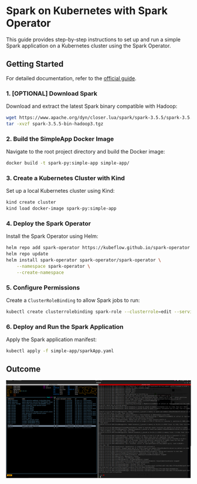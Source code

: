 # Spark on Kubernetes with Spark Operator

This guide provides step-by-step instructions to set up and run a simple Spark application on a Kubernetes cluster using the Spark Operator.

## Getting Started

For detailed documentation, refer to the [official guide](https://www.kubeflow.org/docs/components/spark-operator/getting-started/).

### 1. [OPTIONAL] Download Spark

Download and extract the latest Spark binary compatible with Hadoop:

```bash
wget https://www.apache.org/dyn/closer.lua/spark/spark-3.5.5/spark-3.5.5-bin-hadoop3.tgz
tar -xvzf spark-3.5.5-bin-hadoop3.tgz
```

### 2. Build the SimpleApp Docker Image

Navigate to the root project directory and build the Docker image:

```bash
docker build -t spark-py:simple-app simple-app/
```

### 3. Create a Kubernetes Cluster with Kind

Set up a local Kubernetes cluster using Kind:

```bash
kind create cluster
kind load docker-image spark-py:simple-app
```

### 4. Deploy the Spark Operator

Install the Spark Operator using Helm:

```bash
helm repo add spark-operator https://kubeflow.github.io/spark-operator
helm repo update
helm install spark-operator spark-operator/spark-operator \
    --namespace spark-operator \
    --create-namespace
```

### 5. Configure Permissions

Create a `ClusterRoleBinding` to allow Spark jobs to run:

```bash
kubectl create clusterrolebinding spark-role --clusterrole=edit --serviceaccount=default:default --namespace=default
```

### 6. Deploy and Run the Spark Application

Apply the Spark application manifest:

```bash
kubectl apply -f simple-app/sparkApp.yaml
```

## Outcome

![outcome](./assets/outcome.png)

